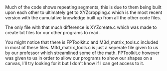Much of the code shows repeating segments,
this is due to them being built upon each other to ultimately get to XYZcropping.c 
which is the most recent version with the cumulative knowledge built up from all the other code files.

The only file with that much difference is XYZcreate.c 
which was made to create txt files for our other programs to read.

You might notice that there is FPToolkit.c and M3d_matrix_tools.c included in most of these files.
M3d_matrix_tools.c is just a seperate file given to us by our professor which streamlined some of the math.
FPToolkit.c however was given to us in order to allow our programs to show our shapes on a canvas, I'll try looking for it but I don't know if I can get access to it. 
